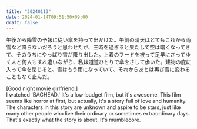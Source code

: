 ```yaml
---
title: "20240113"
date: 2024-01-14T09:51:50+09:00
draft: false
---
```


午後から降雪の予報に従い傘を持って出かけた。午前の晴天はとてもこれから雨雪など降らないだろうと思わせたが、三時を過ぎると果たして空は暗くなってきて、そのうちにやっぱり雪が降り出した。上着のフードを被って足早にさってゆく人と何人もすれ違いながら、私は道道ひとりで傘をさして歩いた。建物の庇に入って傘を閉じると、雪はもう雨になっていて、それからあとは再び雪に変わることもなく止んだ。

[Good night movie girlfriend.]  
I watched 'BAGHEAD.' It's a low-budget film, but it's awesome. This film seems like horror at first, but actually, it's a story full of love and humanity. The characters in this story are unknown and aspire to be stars, just like many other people who live their ordinary or sometimes extraordinary days. That's exactly what the story is about. It's mumblecore.
